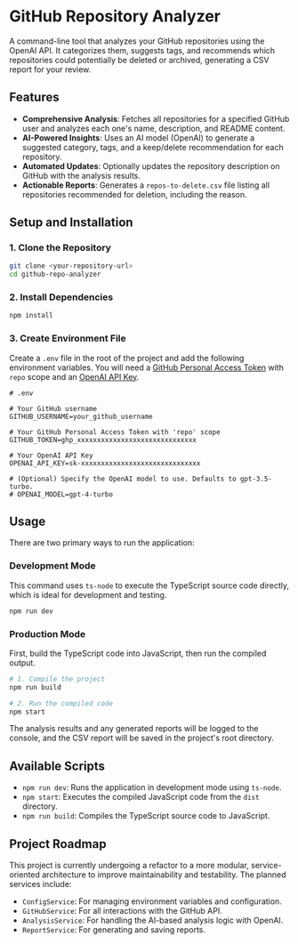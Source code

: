 # GitHub Repository Analyzer

A command-line tool that analyzes your GitHub repositories using the OpenAI API. It categorizes them, suggests tags, and recommends which repositories could potentially be deleted or archived, generating a CSV report for your review.

## Features

*   **Comprehensive Analysis**: Fetches all repositories for a specified GitHub user and analyzes each one's name, description, and README content.
*   **AI-Powered Insights**: Uses an AI model (OpenAI) to generate a suggested category, tags, and a keep/delete recommendation for each repository.
*   **Automated Updates**: Optionally updates the repository description on GitHub with the analysis results.
*   **Actionable Reports**: Generates a `repos-to-delete.csv` file listing all repositories recommended for deletion, including the reason.

## Setup and Installation

### 1. Clone the Repository

```bash
git clone <your-repository-url>
cd github-repo-analyzer
```

### 2. Install Dependencies

```bash
npm install
```

### 3. Create Environment File

Create a `.env` file in the root of the project and add the following environment variables. You will need a [GitHub Personal Access Token](https://docs.github.com/en/authentication/keeping-your-account-and-data-secure/managing-your-personal-access-tokens) with `repo` scope and an [OpenAI API Key](https://platform.openai.com/api-keys).

```env
# .env

# Your GitHub username
GITHUB_USERNAME=your_github_username

# Your GitHub Personal Access Token with 'repo' scope
GITHUB_TOKEN=ghp_xxxxxxxxxxxxxxxxxxxxxxxxxxxxxx

# Your OpenAI API Key
OPENAI_API_KEY=sk-xxxxxxxxxxxxxxxxxxxxxxxxxxxxxx

# (Optional) Specify the OpenAI model to use. Defaults to gpt-3.5-turbo.
# OPENAI_MODEL=gpt-4-turbo
```

## Usage

There are two primary ways to run the application:

### Development Mode

This command uses `ts-node` to execute the TypeScript source code directly, which is ideal for development and testing.

```bash
npm run dev
```

### Production Mode

First, build the TypeScript code into JavaScript, then run the compiled output.

```bash
# 1. Compile the project
npm run build

# 2. Run the compiled code
npm start
```

The analysis results and any generated reports will be logged to the console, and the CSV report will be saved in the project's root directory.

## Available Scripts

*   `npm run dev`: Runs the application in development mode using `ts-node`.
*   `npm start`: Executes the compiled JavaScript code from the `dist` directory.
*   `npm run build`: Compiles the TypeScript source code to JavaScript.

## Project Roadmap

This project is currently undergoing a refactor to a more modular, service-oriented architecture to improve maintainability and testability. The planned services include:

*   `ConfigService`: For managing environment variables and configuration.
*   `GitHubService`: For all interactions with the GitHub API.
*   `AnalysisService`: For handling the AI-based analysis logic with OpenAI.
*   `ReportService`: For generating and saving reports.
